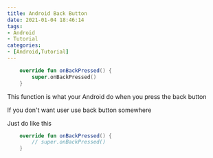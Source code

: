 ```yaml
---
title: Android Back Button
date: 2021-01-04 18:46:14
tags:
- Android
- Tutorial
categories:
- [Android,Tutorial]
---
```


```kotlin
    override fun onBackPressed() {
        super.onBackPressed()
    }
```

This function is what your Android do when you press the back button

If you don't want user use back button somewhere

Just do like this

```kotlin
    override fun onBackPressed() {
        // super.onBackPressed()
    }
```





